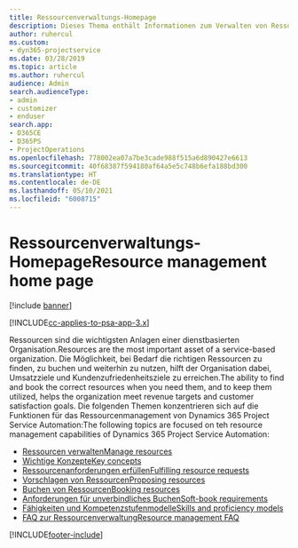 ```yaml
---
title: Ressourcenverwaltungs-Homepage
description: Dieses Thema enthält Informationen zum Verwalten von Ressourcen.
author: ruhercul
ms.custom:
- dyn365-projectservice
ms.date: 03/28/2019
ms.topic: article
ms.author: ruhercul
audience: Admin
search.audienceType:
- admin
- customizer
- enduser
search.app:
- D365CE
- D365PS
- ProjectOperations
ms.openlocfilehash: 778002ea07a7be3cade988f515a6d890427e6613
ms.sourcegitcommit: 40f68387f594180af64a5e5c748b6efa188bd300
ms.translationtype: HT
ms.contentlocale: de-DE
ms.lasthandoff: 05/10/2021
ms.locfileid: "6008715"
---
```

# <a name="resource-management-home-page"></a><span data-ttu-id="a7f67-103">Ressourcenverwaltungs-Homepage</span><span class="sxs-lookup"><span data-stu-id="a7f67-103">Resource management home page</span></span>

[!include [banner](../includes/psa-now-project-operations.md)]

[!INCLUDE[cc-applies-to-psa-app-3.x](../includes/cc-applies-to-psa-app-3x.md)]

<span data-ttu-id="a7f67-104">Ressourcen sind die wichtigsten Anlagen einer dienstbasierten Organisation.</span><span class="sxs-lookup"><span data-stu-id="a7f67-104">Resources are the most important asset of a service-based organization.</span></span> <span data-ttu-id="a7f67-105">Die Möglichkeit, bei Bedarf die richtigen Ressourcen zu finden, zu buchen und weiterhin zu nutzen, hilft der Organisation dabei, Umsatzziele und Kundenzufriedenheitsziele zu erreichen.</span><span class="sxs-lookup"><span data-stu-id="a7f67-105">The ability to find and book the correct resources when you need them, and to keep them utilized, helps the organization meet revenue targets and customer satisfaction goals.</span></span> <span data-ttu-id="a7f67-106">Die folgenden Themen konzentrieren sich auf die Funktionen für das Ressourcenmanagement von Dynamics 365 Project Service Automation:</span><span class="sxs-lookup"><span data-stu-id="a7f67-106">The following topics are focused on teh resource management capabilities of Dynamics 365 Project Service Automation:</span></span>

- [<span data-ttu-id="a7f67-107">Ressourcen verwalten</span><span class="sxs-lookup"><span data-stu-id="a7f67-107">Manage resources</span></span>](manage-resources.md)
- [<span data-ttu-id="a7f67-108">Wichtige Konzepte</span><span class="sxs-lookup"><span data-stu-id="a7f67-108">Key concepts</span></span>](reports-key-concepts.md)
- [<span data-ttu-id="a7f67-109">Ressourcenanforderungen erfüllen</span><span class="sxs-lookup"><span data-stu-id="a7f67-109">Fulfilling resource requests</span></span>](resource-management-fulfill-requests.md)
- [<span data-ttu-id="a7f67-110">Vorschlagen von Ressourcen</span><span class="sxs-lookup"><span data-stu-id="a7f67-110">Proposing resources</span></span>](resource-management-propose-resources.md)
- [<span data-ttu-id="a7f67-111">Buchen von Ressourcen</span><span class="sxs-lookup"><span data-stu-id="a7f67-111">Booking resources</span></span>](resource-management-book-resources-scheduleboard.md)
- [<span data-ttu-id="a7f67-112">Anforderungen für unverbindliches Buchen</span><span class="sxs-lookup"><span data-stu-id="a7f67-112">Soft-book requirements</span></span>](resource-management-softbook-requirements.md)
- [<span data-ttu-id="a7f67-113">Fähigkeiten und Kompetenzstufenmodelle</span><span class="sxs-lookup"><span data-stu-id="a7f67-113">Skills and proficiency models</span></span>](resource-management-skills-proficiency.md)
- [<span data-ttu-id="a7f67-114">FAQ zur Ressourcenverwaltung</span><span class="sxs-lookup"><span data-stu-id="a7f67-114">Resource management FAQ</span></span>](resource-management-faq.md)


[!INCLUDE[footer-include](../includes/footer-banner.md)]